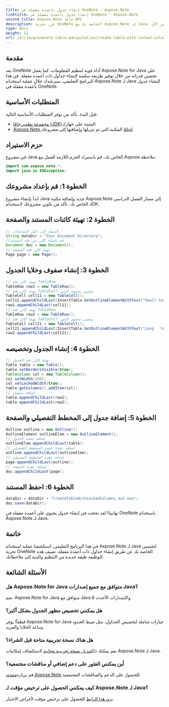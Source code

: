 ```yaml
---
title: إنشاء جدول بأعمدة مقفلة في OneNote - Aspose.Note
linktitle: إنشاء جدول بأعمدة مقفلة في OneNote - Aspose.Note
second_title: Aspose.Note جافا API
description: عزز تجربة OneNote الخاصة بك مع Aspose.Note لـ Java. تعرف على كيفية إنشاء جداول ذات أعمدة مقفلة باستخدام دليل خطوة بخطوة. تحميل النسخة التجريبية المجانية من الآن!
type: docs
weight: 12
url: /ar/java/onenote-table-manipulation/create-table-with-locked-columns/
---
```

## مقدمة
يعد OneNote أداة قوية لتنظيم المعلومات، كما يعمل Aspose.Note for Java على تحسين قدراته من خلال توفير طريقة سلسة لإنشاء جداول ذات أعمدة مقفلة. في هذا البرنامج التعليمي، سنرشدك خلال عملية استخدام Aspose.Note لـ Java لإنشاء جدول بأعمدة مقفلة في OneNote.
## المتطلبات الأساسية
قبل البدء، تأكد من توفر المتطلبات الأساسية التالية:
- [مجموعة تطوير جافا (JDK)](https://www.oracle.com/java/technologies/javase-downloads.html)المثبتة على جهازك.
- [Aspose.Note لجافا](https://downloads.aspose.com/note/java) المكتبة التي تم تنزيلها وإضافتها إلى مشروعك.
## حزم الاستيراد
في مشروع Java الخاص بك، قم باستيراد الحزم اللازمة للعمل مع Aspose.ملاحظة:
```java
import com.aspose.note.*;
import java.io.IOException;
```
## الخطوة 1: قم بإعداد مشروعك
ابدأ بإنشاء مشروع Java جديد وإضافة مكتبة Aspose.Note إلى مسار الفصل الدراسي الخاص بك. تأكد من تكوين مشروعك لاستخدام JDK.
## الخطوة 2: تهيئة كائنات المستند والصفحة
```java
// المسار إلى دليل المستندات.
String dataDir = "Your Document Directory";
//قم بإنشاء كائن من فئة المستند
Document doc = new Document();
// تهيئة كائن فئة الصفحة
Page page = new Page();
```
## الخطوة 3: إنشاء صفوف وخلايا الجدول
```java
// تهيئة كائن فئة TableRow
TableRow row1 = new TableRow();
// تهيئة كائن فئة TableCell وتعيين محتوى النص
TableCell cell11 = new TableCell();
cell11.appendChildLast(InsertTable.GetOutlineElementWithText("Small text"));
row1.appendChildLast(cell11);
// تهيئة كائن فئة TableRow
TableRow row2 = new TableRow();
// تهيئة كائن فئة TableCell وتعيين محتوى النص
TableCell cell21 = new TableCell();
cell21.appendChildLast(InsertTable.GetOutlineElementWithText("Long   text    with    several   words and    spaces."));
row2.appendChildLast(cell21);
```
## الخطوة 4: إنشاء الجدول وتخصيصه
```java
// تهيئة كائن فئة الجدول
Table table = new Table();
table.setBordersVisible(true);
TableColumn col = new TableColumn();
col.setWidth(200);
col.setLockedWidth(true);
table.getColumns().addItem(col);
// إضافة صفوف
table.appendChildLast(row1);
table.appendChildLast(row2);
```
## الخطوة 5: إضافة جدول إلى المخطط التفصيلي والصفحة
```java
Outline outline = new Outline();
OutlineElement outlineElem = new OutlineElement();
// إضافة عقدة الجدول
outlineElem.appendChildLast(table);
// إضافة عقدة عنصر المخطط التفصيلي
outline.appendChildLast(outlineElem);
// إضافة عقدة المخطط التفصيلي
page.appendChildLast(outline);
// إضافة عقدة الصفحة
doc.appendChildLast(page);
```
## الخطوة 6: احفظ المستند
```java
dataDir = dataDir + "CreateTableWithLockedColumns_out.one";
doc.save(dataDir);
```
تهانينا! لقد نجحت في إنشاء جدول يحتوي على أعمدة مقفلة في OneNote باستخدام Aspose.Note لـ Java.
## خاتمة
في هذا البرنامج التعليمي، استكشفنا عملية استخدام Aspose.Note لـ Java لتحسين تجربة OneNote الخاصة بك عن طريق إنشاء جداول ذات أعمدة مقفلة. تضيف هذه الوظيفة طبقة جديدة من التنظيم والبنية إلى ملاحظاتك.
## الأسئلة الشائعة
### هل Aspose.Note for Java متوافق مع جميع إصدارات Java؟
نعم، Aspose.Note for Java متوافق مع Java 6 والإصدارات الأحدث.
### هل يمكنني تخصيص مظهر الجدول بشكل أكبر؟
قطعاً! يوفر Aspose.Note for Java خيارات شاملة لتخصيص الجداول، مثل ضبط الحدود وتباعد الخلايا والمزيد.
### هل هناك نسخة تجريبية متاحة قبل الشراء؟
 نعم يمكنك ذلك[تنزيل نسخة تجريبية مجانية](https://releases.aspose.com/) لاستكشاف إمكانيات Aspose.Note لـ Java.
### أين يمكنني العثور على دعم إضافي أو مناقشات مجتمعية؟
 قم بزيارة[منتدى Aspose.Note](https://forum.aspose.com/c/note/28) للحصول على الدعم والمناقشات المجتمعية.
### كيف يمكنني الحصول على ترخيص مؤقت لـ Aspose.Note لـ Java؟
 يزور[هذا الرابط](https://purchase.aspose.com/temporary-license/) للحصول على ترخيص مؤقت لأغراض الاختبار.